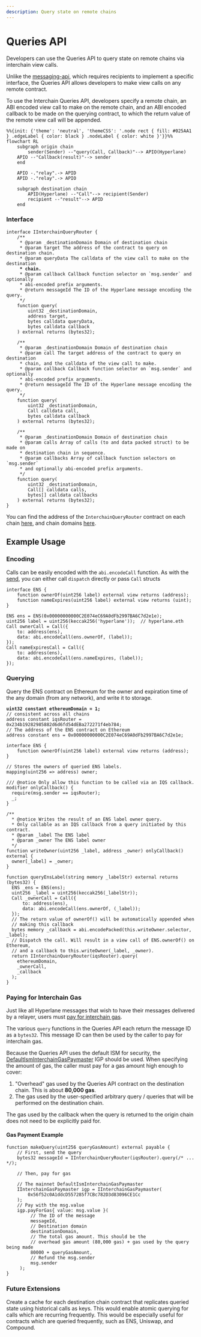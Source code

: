 ```yaml
---
description: Query state on remote chains
---
```


# Queries API

Developers can use the Queries API to query state on remote chains via interchain view calls.

Unlike the [messaging-api](../messaging-api/ "mention"), which requires recipients to implement a specific interface, the Queries API allows developers to make view calls on any remote contract.

To use the Interchain Queries API, developers specify a remote chain, an ABI encoded view call to make on the remote chain, and an ABI encoded callback to be made on the querying contract, to which the return value of the remote view call will be appended.

```mermaid
%%{init: {'theme': 'neutral', 'themeCSS': '.node rect { fill: #025AA1 } .edgeLabel { color: black } .nodeLabel { color: white }'}}%%
flowchart RL
	subgraph origin chain
		sender(Sender) --"query(Call, Callback)"--> APIO(Hyperlane)
    APIO --"Callback(result)"--> sender
	end

	APIO -."relay".-> APID
	APID -."relay".-> APIO

	subgraph destination chain
		APID(Hyperlane) --"Call"--> recipient(Sender)
		recipient --"result"--> APID
	end
```

### Interface

<pre class="language-solidity"><code class="lang-solidity">interface IInterchainQueryRouter {
    /**
     * @param _destinationDomain Domain of destination chain
     * @param target The address of the contract to query on destination chain.
     * @param queryData The calldata of the view call to make on the destination
<strong>     * chain.
</strong>     * @param callback Callback function selector on `msg.sender` and optionally
     * abi-encoded prefix arguments.
     * @return messageId The ID of the Hyperlane message encoding the query.
     */
    function query(
        uint32 _destinationDomain,
        address target,
        bytes calldata queryData,
        bytes calldata callback
    ) external returns (bytes32);

    /**
     * @param _destinationDomain Domain of destination chain
     * @param call The target address of the contract to query on destination
     * chain, and the calldata of the view call to make.
     * @param callback Callback function selector on `msg.sender` and optionally
     * abi-encoded prefix arguments.
     * @return messageId The ID of the Hyperlane message encoding the query.
     */
    function query(
        uint32 _destinationDomain,
        Call calldata call,
        bytes calldata callback
    ) external returns (bytes32);

    /**
     * @param _destinationDomain Domain of destination chain
     * @param calls Array of calls (to and data packed struct) to be made on
     * destination chain in sequence.
     * @param callbacks Array of callback function selectors on `msg.sender`
     * and optionally abi-encoded prefix arguments.
     */
    function query(
        uint32 _destinationDomain,
        Call[] calldata calls,
        bytes[] calldata callbacks
    ) external returns (bytes32);
}
</code></pre>

You can find the address of the `InterchainQueryRouter` contract on each chain [here](../addresses.md#interchainqueryrouter), and chain domains [here](../domains.md).

## Example Usage

### Encoding

Calls can be easily encoded with the `abi.encodeCall` function. As with the [send](../send/ "mention"), you can either call `dispatch` directly or pass `Call` structs

```solidity
interface ENS {
    function ownerOf(uint256 label) external view returns (address);
    function nameExpires(uint256 label) external view returns (uint);
}

ENS ens = ENS(0x00000000000C2E074eC69A0dFb2997BA6C7d2e1e);
uint256 label = uint256(keccak256('hyperlane'));  // hyperlane.eth
Call ownerCall = Call({
    to: address(ens),
    data: abi.encodeCall(ens.ownerOf, (label));
});
Call nameExpiresCall = Call({
    to: address(ens),
    data: abi.encodeCall(ens.nameExpires, (label));
});
```

### Querying

Query the ENS contract on Ethereum for the owner and expiration time of the any domain (from any network), and write it to storage.

<pre class="language-solidity"><code class="lang-solidity"><strong>uint32 constant ethereumDomain = 1;
</strong>// consistent across all chains
address constant iqsRouter = 0x234b19282985882d6d6fd54dEBa272271f4eb784;
// The address of the ENS contract on Ethereum
address constant ens = 0x00000000000C2E074eC69A0dFb2997BA6C7d2e1e;

interface ENS {
    function ownerOf(uint256 label) external view returns (address);
}

// Stores the owners of queried ENS labels.
mapping(uint256 => address) owner;

/// @notice Only allow this function to be called via an IQS callback.
modifier onlyCallback() {
  require(msg.sender == iqsRouter);
  _;
}

/**
  * @notice Writes the result of an ENS label owner query.
  * Only callable as an IQS callback from a query initiated by this contract.
  * @param _label The ENS label
  * @param _owner The ENS label owner
  */
function writeOwner(uint256 _label, address _owner) onlyCallback() external {
  owner[_label] = _owner;
}

function queryEnsLabel(string memory _labelStr) external returns (bytes32) {
  ENS _ens = ENS(ens);
  uint256 _label = uint256(keccak256(_labelStr));
  Call _ownerCall = Call({
      to: address(ens),
      data: abi.encodeCall(ens.ownerOf, (_label));
  });
  // The return value of ownerOf() will be automatically appended when
  // making this callback
  bytes memory _callback = abi.encodePacked(this.writeOwner.selector, _label);
  // Dispatch the call. Will result in a view call of ENS.ownerOf() on Ethereum, 
  // and a callback to this.writeOwner(_label, _owner).
  return IInterchainQueryRouter(iqsRouter).query(
    ethereumDomain,
    _ownerCall,
    _callback
  );
}
</code></pre>

### Paying for Interchain Gas

Just like all Hyperlane messages that wish to have their messages delivered by a relayer, users must [pay for interchain gas](../paying-for-interchain-gas/).

The various `query` functions in the Queries API each return the message ID as a `bytes32`. This message ID can then be used by the caller to pay for interchain gas.

Because the Queries API uses the default ISM for security, the [DefaultIsmInterchainGasPaymaster](../addresses.md#defaultisminterchaingaspaymaster) IGP should be used. When specifying the amount of gas, the caller must pay for a gas amount high enough to cover:

1. "Overhead" gas used by the Queries API contract on the destination chain. This is about **80,000 gas**.
2. The gas used by the user-specified arbitrary query / queries that will be performed on the destination chain.

The gas used by the callback when the query is returned to the origin chain does not need to be explicitly paid for.

#### Gas Payment Example

```solidity
function makeQuery(uint256 queryGasAmount) external payable {
    // First, send the query
    bytes32 messageId = IInterchainQueryRouter(iqsRouter).query(/* ... */);

    // Then, pay for gas

    // The mainnet DefaultIsmInterchainGasPaymaster
    IInterchainGasPaymaster igp = IInterchainGasPaymaster(
        0x56f52c0A1ddcD557285f7CBc782D3d83096CE1Cc
    );
    // Pay with the msg.value
    igp.payForGas{ value: msg.value }(
         // The ID of the message
         messageId,
         // Destination domain
         destinationDomain,
         // The total gas amount. This should be the
         // overhead gas amount (80,000 gas) + gas used by the query being made
         80000 + queryGasAmount,
         // Refund the msg.sender
         msg.sender
     );
}
```

### Future Extensions

Create a cache for each destination chain contract that replicates queried state using historical calls as keys. This would enable atomic querying for calls which are recurring frequently. This would be especially useful for contracts which are queried frequently, such as ENS, Uniswap, and Compound.
